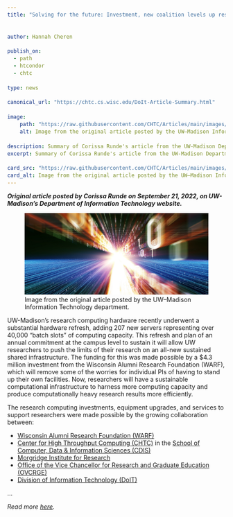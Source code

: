 ```yaml
---
title: "Solving for the future: Investment, new coalition levels up research computing infrastructure at UW–Madison"


author: Hannah Cheren

publish_on:
  - path
  - htcondor
  - chtc

type: news

canonical_url: "https://chtc.cs.wisc.edu/DoIt-Article-Summary.html"

image:
    path: "https://raw.githubusercontent.com/CHTC/Articles/main/images/doit-summary-article.jpeg"
    alt: Image from the original article posted by the UW–⁠Madison Information Technology department.

description: Summary of Corissa Runde's article from the UW-Madison Department of Information Technology website.
excerpt: Summary of Corissa Runde's article from the UW-Madison Department of Information Technology website.

card_src: "https://raw.githubusercontent.com/CHTC/Articles/main/images/doit-summary-article.jpeg"
card_alt: Image from the original article posted by the UW–⁠Madison Information Technology department.
---
```

  ***Original article posted by Corissa Runde on September 21, 2022, on UW-Madison’s Department of Information Technology website.***

<figure class="pt-2">
  <img src="https://raw.githubusercontent.com/CHTC/Articles/main/images/doit-summary-article.jpeg" alt="Image from the original article posted by the UW–⁠Madison Information Technology department."/>
  <figcaption class="figure-caption">Image from the original article posted by the UW–⁠Madison Information Technology department.</figcaption>
</figure>
  
  UW-Madison’s research computing hardware recently underwent a substantial hardware refresh, adding 207 new servers representing over 40,000 “batch slots” of computing capacity. This refresh and plan of an annual commitment at the campus level to sustain it will allow UW researchers to push the limits of their research on an all-new sustained shared infrastructure. The funding for this was made possible by a $4.3 million investment from the Wisconsin Alumni Research Foundation (WARF), which will remove some of the worries for individual PIs of having to stand up their own facilities. Now, researchers will have a sustainable computational infrastructure to harness more computing capacity and produce computationally heavy research results more efficiently.

  The research computing investments, equipment upgrades, and services to support researchers were made possible by the growing collaboration between:
  - [Wisconsin Alumni Research Foundation (WARF)](https://www.warf.org/)
  - [Center for High Throughput Computing (CHTC)](https://chtc.cs.wisc.edu/) in the [School of Computer, Data & Information Sciences (CDIS)](https://cdis.wisc.edu/)
  - [Morgridge Institute for Research](https://morgridge.org/)
  - [Office of the Vice Chancellor for Research and Graduate Education (OVCRGE)](https://research.wisc.edu/about/)
  - [Division of Information Technology (DoIT)](https://it.wisc.edu/about/division-of-information-technology/)

...
  
  *Read more [here](https://it.wisc.edu/top-story/solving-for-the-future-investment-new-coalition-levels-up-research-computing-infrastructure-at-uw-madison/).*
